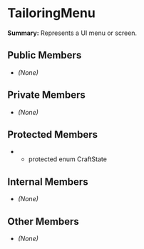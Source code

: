 # TailoringMenu

**Summary:** Represents a UI menu or screen.

## Public Members
- *(None)*

## Private Members
- *(None)*

## Protected Members
- - protected enum CraftState

## Internal Members
- *(None)*

## Other Members
- *(None)*
